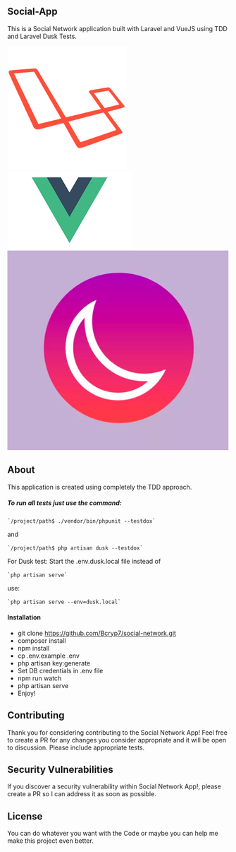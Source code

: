 ## Social-App

This is a Social Network application built with Laravel and VueJS using TDD and Laravel Dusk Tests.

![Laravel](public/img/laravel.png)
![VueJS](public/img/vuejs.png)
![Dusk](public/img/dusk.png)

## About

This application is created using completely the TDD approach.

##### To run all tests just use the command:
    `/project/path$ ./vendor/bin/phpunit --testdox`
and
    
    `/project/path$ php artisan dusk --testdox`
    
For Dusk test: Start the .env.dusk.local file instead of 

    `php artisan serve` 
    
use:

    `php artisan serve --env=dusk.local`
    
#### Installation

- git clone https://github.com/Bcryp7/social-network.git
- composer install
- npm install
- cp .env.example .env
- php artisan key:generate
- Set DB credentials in .env file
- npm run watch
- php artisan serve
- Enjoy!

## Contributing
Thank you for considering contributing to the Social Network App!
Feel free to create a PR for any changes you consider appropriate and it will be open to discussion.
Please include appropriate tests.

## Security Vulnerabilities
If you discover a security vulnerability within Social Network App!, please create a PR so I can address it as soon as possible.

## License
You can do whatever you want with the Code or maybe you can help me make this project even better.